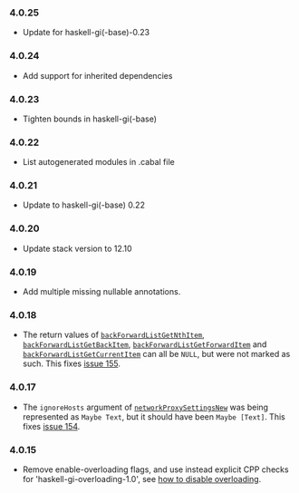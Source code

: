 ### 4.0.25

+ Update for haskell-gi(-base)-0.23

### 4.0.24

+ Add support for inherited dependencies

### 4.0.23

+ Tighten bounds in haskell-gi(-base)

### 4.0.22

+ List autogenerated modules in .cabal file

### 4.0.21

+ Update to haskell-gi(-base) 0.22

### 4.0.20

+ Update stack version to 12.10

### 4.0.19

+ Add multiple missing nullable annotations.

### 4.0.18

+ The return values of [`backForwardListGetNthItem`](https://hackage.haskell.org/package/gi-webkit2/docs/GI-WebKit2-Objects-BackForwardList.html#v:backForwardListGetNthItem), [`backForwardListGetBackItem`](https://hackage.haskell.org/package/gi-webkit2/docs/GI-WebKit2-Objects-BackForwardList.html#v:backForwardListGetBackItem), [`backForwardListGetForwardItem`](https://hackage.haskell.org/package/gi-webkit2/docs/GI-WebKit2-Objects-BackForwardList.html#v:backForwardListGetForwardItem) and [`backForwardListGetCurrentItem`](https://hackage.haskell.org/package/gi-webkit2/docs/GI-WebKit2-Objects-BackForwardList.html#v:backForwardListGetCurrentItem) can all be `NULL`, but were not marked as such. This fixes [issue 155](https://github.com/haskell-gi/haskell-gi/issues/155).

### 4.0.17

+ The `ignoreHosts` argument of [`networkProxySettingsNew`](https://hackage.haskell.org/package/gi-webkit2/docs/GI-WebKit2-Structs-NetworkProxySettings.html#v:networkProxySettingsNew) was being represented as `Maybe Text`, but it should have been `Maybe [Text]`. This fixes [issue 154](https://github.com/haskell-gi/haskell-gi/issues/154).

### 4.0.15

+ Remove enable-overloading flags, and use instead explicit CPP checks for 'haskell-gi-overloading-1.0', see [how to disable overloading](https://github.com/haskell-gi/haskell-gi/wiki/Overloading\#disabling-overloading).

